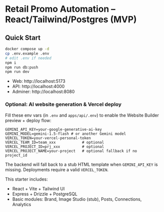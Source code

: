 # Retail Promo Automation – React/Tailwind/Postgres (MVP)

## Quick Start
```bash
docker compose up -d
cp .env.example .env
# edit .env if needed
npm i
npm run db:push
npm run dev
```
- Web: http://localhost:5173
- API: http://localhost:4000
- Adminer: http://localhost:8080

### Optional: AI website generation & Vercel deploy
Fill these env vars (in `.env` and `apps/api/.env`) to enable the Website Builder preview + deploy flow:

```
GEMINI_API_KEY=your-google-generative-ai-key
GEMINI_MODEL=gemini-1.5-flash # or another Gemini model
VERCEL_TOKEN=your-vercel-personal-token
VERCEL_TEAM_ID=team_xxx            # optional
VERCEL_PROJECT_ID=prj_xxx          # optional
VERCEL_PROJECT_NAME=your-project   # optional fallback if no project_id
```

The backend will fall back to a stub HTML template when `GEMINI_API_KEY` is missing. Deployments require a valid `VERCEL_TOKEN`.

This starter includes:
- React + Vite + Tailwind UI
- Express + Drizzle + PostgreSQL
- Basic modules: Brand, Image Studio (stub), Posts, Connections, Analytics

